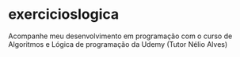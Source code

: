 # exercicioslogica
Acompanhe meu desenvolvimento em programação com o curso de Algoritmos e Lógica de programação da Udemy (Tutor Nélio Alves)
